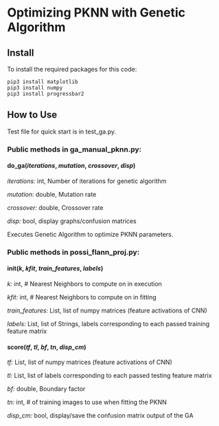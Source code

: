 # Optimizing PKNN with Genetic Algorithm

## Install

To install the required packages for this code:

    pip3 install matplotlib 
    pip3 install numpy
    pip3 install progressbar2

## How to Use

Test file for quick start is in test_ga.py.

### Public methods in ga_manual_pknn.py:

#### do_ga(*iterations*, *mutation*, *crossover*, *disp*)

*iterations:* int, Number of iterations for genetic algorithm

*mutation:* double, Mutation rate

*crossover:* double, Crossover rate

*disp:* bool, display graphs/confusion matrices

Executes Genetic Algorithm to optimize PKNN parameters. 

### Public methods in possi_flann_proj.py:

#### init(*k*, *kfit*, *train_features*, *labels*)

*k:* int, # Nearest Neighbors to compute on in execution

*kfit:* int, # Nearest Neighbors to compute on in fitting

*train_features:* List, list of numpy matrices (feature activations of CNN)

*labels:* List, list of Strings, labels corresponding to each passed training feature matrix

#### score(*tf*, *tl*, *bf*, *tn*, *disp_cm*)

*tf:* List, list of numpy matrices (feature activations of CNN)

*tl:* List, list of labels corresponding to each passed testing feature matrix

*bf:* double, Boundary factor 

*tn:* int, # of training images to use when fitting the PKNN

*disp_cm:* bool, display/save the confusion matrix output of the GA




